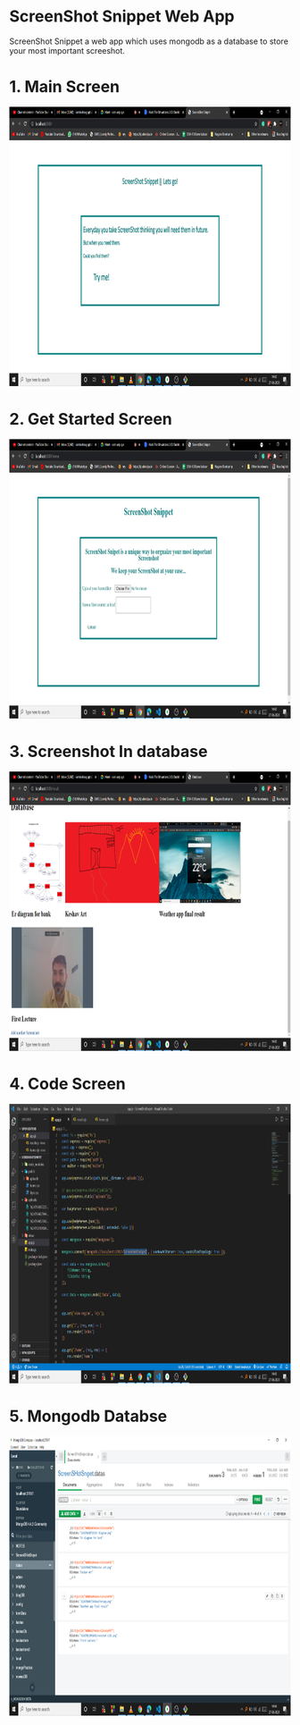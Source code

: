 # ScreenShot Snippet Web App
ScreenShot Snippet a web app which uses mongodb as a  database to store your most important screeshot.

# 1. Main Screen

<img src ="./readmeImg/img1.png" width= "600" height ="500">

# 2. Get Started Screen  

<img src ="./readmeImg/img2.png" width= "600" height ="500">

# 3. Screenshot In database

<img src ="./readmeImg/img3.png" width= "600" height ="500">        

# 4. Code Screen

<img src ="./readmeImg/img4.png" width= "600" height ="500">   

# 5. Mongodb Databse 

<img src ="./readmeImg/img5.png" width= "600" height ="500">

